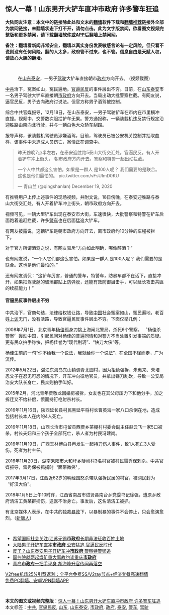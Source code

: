  <h2>惊人一幕！山东男开大铲车直冲市政府 许多警车狂追</h2> <p class="notice"><b>大陆网友注意：本文中的链接除此处和文末的<a href="https://github.com/bannedbook/fanqiang" >翻墙</a>软件下载和<a href="https://github.com/killgcd/justmysocks/blob/master/README.md">翻墙推荐</a>链接外全部为禁网链接，未翻墙状态下打不开，请勿点击。此为文字版禁闻，欲看图文视频完整版和更多禁闻，请下载<a href="https://github.com/bannedbook/fanqiang">翻墙软件或APP</a>后翻墙上禁闻网。</p><p>备注：翻墙看新闻非常安全，翻墙以真实身份发表敏感言论有一定风险，但只看不说则没有任何风险，翻的人太多，政府管不过来，也不管。信息自由是天赋人权，请放心大胆的翻墙。</b></p>  <div class="entry"> <br /> <figure><figcaption class="wp-caption-text">在<a href="https://www.bannedbook.org/bnews/tag/%e5%b1%b1%e4%b8%9c/" class="st_tag internal_tag" rel="tag" title="标签 山东 下的日志">山东</a><a href="https://www.bannedbook.org/bnews/tag/%E6%B3%B0%E5%AE%89/" class="st_tag internal_tag" rel="tag" title="标签 泰安 下的日志">泰安</a>，一男子<a href="https://www.bannedbook.org/bnews/tag/%E9%A9%BE%E9%A9%B6/" class="st_tag internal_tag" rel="tag" title="标签 驾驶 下的日志">驾驶</a>大铲车直接朝市<a href="https://www.bannedbook.org/bnews/tag/%e6%94%bf%e5%ba%9c/" class="st_tag internal_tag" rel="tag" title="标签 政府 下的日志">政府</a>方向开去。 (视频截图)</figcaption></figure> <p><a href="https://www.bannedbook.org/bnews/tag/%e4%b8%ad%e5%85%b1/" class="st_tag internal_tag" rel="tag" title="标签 中共 下的日志">中共</a>治下，冤案如山，冤民遍地。<a href="https://www.bannedbook.org/bnews/tag/%E5%AE%98%E9%80%BC%E6%B0%91%E5%8F%8D/" class="st_tag internal_tag" rel="tag" title="标签 官逼民反 下的日志">官逼民反</a>的事件层出不穷。日前，在<a href="https://www.bannedbook.org/bnews/tag/%E5%B1%B1%E4%B8%9C%E6%B3%B0%E5%AE%89/" class="st_tag internal_tag" rel="tag" title="标签 山东泰安 下的日志">山东泰安</a>市一名男子驾驶大铲车直接朝<a href="https://www.bannedbook.org/bnews/tag/%E5%B8%82%E6%94%BF%E5%BA%9C/" class="st_tag internal_tag" rel="tag" title="标签 市政府 下的日志">市政府</a>方向开去。当局出动大批警察拦截。有网友说，逼官民反，男子去向政府讨说法。但官方称男子酒驾被控制。</p> <p>综合中共官媒报导，12月18日，在山东泰安，一男子驾驶铲车在市内在市里横冲直撞。视频中，交警数次阻拦铲车无果。警方通报称，一辆装载机违反禁行规定沿迎胜路由南向北行驶，并与一辆白色大众轿车刮蹭。</p> <p>报导声称，该装载机驾驶员涉嫌酒驾，目前，驾驶员已被公安机关控制并抽取血样，该事件中未造成人员伤亡，案情正在调查中。</p> <blockquote class="twitter-tweet" data-width="550" data-dnt="true"> <p>昨天傍晚7点半左右，在泰安迎胜路5泰山大街交汇处。官逼民反。有人开着铲车冲上街头， 朝市政府方向开去。警察和特警一起出动拦截。</p> <p>一个人中共都这么害怕。如果是一群人 是100人呢？ 我们需要的是联合。这也是他们最怕的。 pic.twitter.com/vFsUImD0KU</p> <p>&mdash; 青山兰 (@qingshanlan) December 19, 2020</p>  </blockquote> <p>有推特用户上传上述事件的现场视频，并附文说，18日傍晚，在泰安迎胜路与泰山大街交汇处，有人开着铲车冲上街头，朝市政府方向开去。</p> <p>视频可见，一辆大型铲车出现在泰安市大街，车速很快，大批警察和特警在铲车后面跑着追赶拦截，许多<a href="https://www.bannedbook.org/bnews/tag/%E8%AD%A6%E8%BD%A6/" class="st_tag internal_tag" rel="tag" title="标签 警车 下的日志">警车</a>也在后面猛追大铲车。</p> <p>有网友披露说，这辆铲车是朝市政府方向开去，离市政府约10分钟的车程被拦下。</p> <p>对于官方所谓酒驾之说，有网友驳斥“方向如此明确，哪像醉酒？”</p> <p>也有网友说，“一个人它们都这么害怕。如果是一群人 是100人呢？ 我们需要的是联合。这也是他们最怕的。”</p> <p>还有网友调侃：“这铲车厉害，普通的警车，特警车，防暴车都不在话下，直接冲开，如果把驾驶舱的玻璃都贴上防弹膜，还能有效防御狙击手，可以延长攻击共匪的续航能力！”</p>  <h4><strong>官逼民反事件层出不穷</strong></h4> <p>中共治下，官商勾结，法律给权钱让路，导致<span class='wp_keywordlink_affiliate'><a href="https://www.bannedbook.org/" title="中国" target="_blank">中国</a></span>社会冤案如山，冤民遍地，老百姓<span class='wp_keywordlink_affiliate'><a href="https://www.bannedbook.org/bnews/weiquan/" title="上访" target="_blank">上访</a></span>无门，没有活路，导致官逼民反事件层出不穷。下面仅举几例：</p> <p>2008年7月1日，北京青年<span class='wp_keywordlink'><a href="https://www.bannedbook.org/forum2/topic1456.html" title="电子书：京城刀客--杨佳" target="_blank">杨佳</a></span>孤身刀挑上海闸北警局，杀死6个警察。 〝杨佳杀警案〞轰动中国，引起民间对杨佳的普遍同情和对警方不当处置引发事端的质疑。更有民众拍手称快，把杨佳誉为“现代荆轲”、“快刀大侠”等。</p> <p>杨佳生前的一句“你不给我一个说法，我就给你一个说法”，在全国不径而走，广为流传。</p> <p>2012年5月22日，湛江东海岛东山镇调青北园村，因为拒绝强拆，朱惠来、朱培忍父子在忍无可忍的情况下，开车冲向征地官员，并拿出镰刀乱砍，导致一公安局治安大队长身亡，民众则拍手叫好。</p> <p>2015年2月，河北青年贾敬龙因婚房被拆，女友也在其父母压力下和他分手，加之拆迁又不给补偿，愤而持钉枪射杀村长。</p> <p>2016年11月16日，陕西延长县村民黑延平将村长曹英海一家八口杀倒在地，造成包括村长本人在内的4人死亡。</p>  <p>2016年11月18日，山西长治市屯留县西贾乡茶棚村村委会副主任赵云飞一家5口被杀，村长夫妇和三个孩子全部死亡，杀人者为村民冯建岗。</p> <p>2016年11月19日，广西玉林博白县再发生一起持刀伤人事件，致1人死亡3人受伤，死者为村主任。</p> <p>2016年11月20日，湖南耒阳市大和圩乡陡岭村3名村官被村民雷秀保刺杀。中共官媒报导，雷秀保被抓捕时〝面带微笑〞。</p> <p>2017年3月17日，江西近62岁的明经国怒杀带队强拆民居的村官，被网民封为〝好汉大伯〞。</p> <p>2018年1月5日上午10时许，江西省南昌市进贤县南台乡党委书记徐强，遭原乡政府清洁工黄某群捅伤，送医不治身亡。事发后，这名清洁工被抓。</p> <p>有北京媒体人表示，在中共的独裁<span class='wp_keywordlink'><a href="https://www.bannedbook.org/forum11/topic276.html" title="禁片：评中国共产党的暴政" target="_blank">暴政</a></span>下，以暴制暴的事件不会停止，只会愈演愈烈。（<span class='wp_keywordlink_affiliate'><a href="https://www.ntdtv.com/" title="新唐人">新唐人</a></span>）</p>  <p>&nbsp;</p> <ul class='op-related-articles' title='相关阅读'> <li><a href='https://www.bannedbook.org/bnews/baitai/20201220/1451555.html' target='_blank'>希望国际社会关注:江苏无锡<b>市政府</b>长期非法征收百姓土地</a></li> <li><a href='https://www.bannedbook.org/bnews/cbnews/20201220/1451404.html' target='_blank'>大陆男子开铲车直冲<b>市政府</b> 公安猛追 官逼民反时代</a></li> <li><a href='https://www.bannedbook.org/bnews/cbnews/20201220/1451284.html' target='_blank'>反了？山东泰安男子开铲车冲<b>市政府</b> 警察特警猛追</a></li> <li><a href='https://www.bannedbook.org/bnews/baitai/20201206/1443170.html' target='_blank'>国务院就两起煤矿重大事故约谈重庆<b>市政府</b></a></li> <li><a href='https://www.bannedbook.org/bnews/cnnews/20201129/1438967.html' target='_blank'>青岛<b>市政府</b>一把手现身 胡海峰升官传闻再落空</a></li> </ul> <p class="texttj"> <a href="https://github.com/bannedbook/fanqiang/wiki/V2ray%E6%9C%BA%E5%9C%BA" target="_blank">V2free机场25%引荐返利：全平台免费SS/V2ray节点+经济套餐高速翻墙</a><br/> <a href="https://github.com/bannedbook/fanqiang/wiki/%E7%A6%81%E9%97%BB%E7%BD%91%E5%AE%89%E5%8D%93%E7%BF%BB%E5%A2%99%E6%96%B0%E9%97%BBAPP" target="_blank">免费PC翻墙、安卓VPN翻墙APP</a></p><p>&nbsp;</p><a name='sharetosocial'></a>       <div><b>本文的图文或视频完整版</b>：<a href='https://www.bannedbook.org/bnews/comments/20201220/1451746.html'>惊人一幕！山东男开大铲车直冲市政府 许多警车狂追</a></div>  </div><!--END ENTRY--> <div class="postfooter"> <div>本文标签：<a href="https://www.bannedbook.org/bnews/tag/%e4%b8%ad%e5%85%b1/" rel="tag">中共</a>, <a href="https://www.bannedbook.org/bnews/tag/%E5%AE%98%E9%80%BC%E6%B0%91%E5%8F%8D/" rel="tag">官逼民反</a>, <a href="https://www.bannedbook.org/bnews/tag/%e5%b1%b1%e4%b8%9c/" rel="tag">山东</a>, <a href="https://www.bannedbook.org/bnews/tag/%E5%B1%B1%E4%B8%9C%E6%B3%B0%E5%AE%89/" rel="tag">山东泰安</a>, <a href="https://www.bannedbook.org/bnews/tag/%E5%B8%82%E6%94%BF%E5%BA%9C/" rel="tag">市政府</a>, <a href="https://www.bannedbook.org/bnews/tag/%e6%94%bf%e5%ba%9c/" rel="tag">政府</a>, <a href="https://www.bannedbook.org/bnews/tag/%E6%B3%B0%E5%AE%89/" rel="tag">泰安</a>, <a href="https://www.bannedbook.org/bnews/tag/%E8%AD%A6%E8%BD%A6/" rel="tag">警车</a>, <a href="https://www.bannedbook.org/bnews/tag/%E9%A9%BE%E9%A9%B6/" rel="tag">驾驶</a></div>  </div><!--END POSTFOOTER--> 